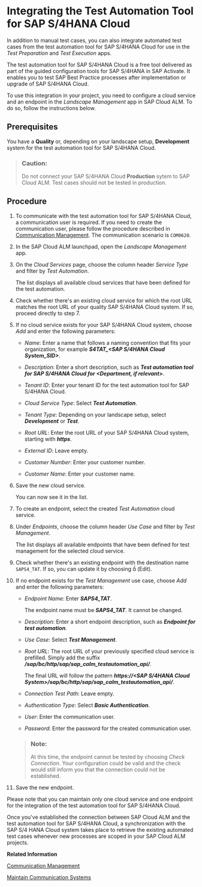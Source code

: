 <!-- loio07122541847b48fa9766044a8fc8c404 -->

<link rel="stylesheet" type="text/css" href="../css/sap-icons.css"/>

# Integrating the Test Automation Tool for SAP S/4HANA Cloud

In addition to manual test cases, you can also integrate automated test cases from the test automation tool for SAP S/4HANA Cloud for use in the *Test Preparation* and *Test Execution* apps.



The test automation tool for SAP S/4HANA Cloud is a free tool delivered as part of the guided configuration tools for SAP S/4HANA in SAP Activate. It enables you to test SAP Best Practice processes after implementation or upgrade of SAP S/4HANA Cloud.

To use this integration in your project, you need to configure a cloud service and an endpoint in the *Landscape Management* app in SAP Cloud ALM. To do so, follow the instructions below.



<a name="loio07122541847b48fa9766044a8fc8c404__section_w5v_kcx_x4b"/>

## Prerequisites

You have a **Quality** or, depending on your landscape setup, **Development** system for the test automation tool for SAP S/4HANA Cloud.

> ### Caution:  
> Do not connect your SAP S/4HANA Cloud **Production** sytem to SAP Cloud ALM. Test cases should not be tested in production.



<a name="loio07122541847b48fa9766044a8fc8c404__section_tg2_sbx_x4b"/>

## Procedure

1.  To communicate with the test automation tool for SAP S/4HANA Cloud, a communication user is required. If you need to create the communication user, please follow the procedure described in [Communication Management](https://help.sap.com/viewer/0f69f8fb28ac4bf48d2b57b9637e81fa/LATEST/en-US/2e84a10c430645a88bdbfaaa23ac9ff7.html). The communication scenario is `COM0620`.

2.  In the SAP Cloud ALM launchpad, open the *Landscape Management* app.

3.  On the *Cloud Services* page, choose the column header *Service Type* and filter by *Test Automation*.

    The list displays all available cloud services that have been defined for the test automation.

4.  Check whether there's an existing cloud service for which the root URL matches the root URL of your quality SAP S/4HANA Cloud system. If so, proceed directly to step 7.

5.  If no cloud service exists for your SAP S/4HANA Cloud system, choose *Add* and enter the following parameters:

    -   *Name*: Enter a name that follows a naming convention that fits your organization, for example ***S4TAT\_<SAP S/4HANA Cloud System\_SID\>***.

    -   *Description*: Enter a short description, such as ***Test automation tool for SAP S/4HANA Cloud for <Department, if relevant\>***.

    -   *Tenant ID*: Enter your tenant ID for the test automation tool for SAP S/4HANA Cloud.

    -   *Cloud Service Type*: Select ***Test Automation***.

    -   *Tenant Type*: Depending on your landscape setup, select ***Development*** or ***Test***.

    -   *Root URL*: Enter the root URL of your SAP S/4HANA Cloud system, starting with ***https***.

    -   *External ID*: Leave empty.

    -   *Customer Number*: Enter your customer number.

    -   *Customer Name*: Enter your customer name.


6.  Save the new cloud service.

    You can now see it in the list.

7.  To create an endpoint, select the created *Test Automation* cloud service.

8.  Under *Endpoints*, choose the column header *Use Case* and filter by *Test Management*.

    The list displays all available endpoints that have been defined for test management for the selected cloud service.

9.  Check whether there's an existing endpoint with the destination name `SAPS4_TAT`. If so, you can update it by choosing <span class="SAP-icons"></span> \(Edit\).

10. If no endpoint exists for the *Test Management* use case, choose *Add* and enter the following parameters:

    -   *Endpoint Name*: Enter ***SAPS4\_TAT***.

        The endpoint name must be ***SAPS4\_TAT***. It cannot be changed.

    -   *Description*: Enter a short endpoint description, such as ***Endpoint for test automation***.

    -   *Use Case*: Select ***Test Management***.

    -   *Root URL*: The root URL of your previously specified cloud service is prefilled. Simply add the suffix ***/sap/bc/http/sap/sap\_calm\_testautomation\_api/***.

        The final URL will follow the pattern ***https://<SAP S/4HANA Cloud System\>/sap/bc/http/sap/sap\_calm\_testautomation\_api/***.

    -   *Connection Test Path*: Leave empty.

    -   *Authentication Type*: Select ***Basic Authentication***.

    -   *User*: Enter the communication user.

    -   *Password*: Enter the password for the created communication user.


    > ### Note:  
    > At this time, the endpoint cannot be tested by choosing *Check Connection*. Your configuration could be valid and the check would still inform you that the connection could not be established.

11. Save the new endpoint.


Please note that you can maintain only one cloud service and one endpoint for the integration of the test automation tool for SAP S/4HANA Cloud.

Once you've established the connection between SAP Cloud ALM and the test automation tool for SAP S/4HANA Cloud, a synchronization with the SAP S/4 HANA Cloud system takes place to retrieve the existing automated test cases whenever new processes are scoped in your SAP Cloud ALM projects.

**Related Information**  


[Communication Management](https://help.sap.com/viewer/0f69f8fb28ac4bf48d2b57b9637e81fa/LATEST/en-US/2e84a10c430645a88bdbfaaa23ac9ff7.html)

[Maintain Communication Systems](https://help.sap.com/viewer/0f69f8fb28ac4bf48d2b57b9637e81fa/LATEST/en-US/15663c157670410ca366623dff329396.html)

